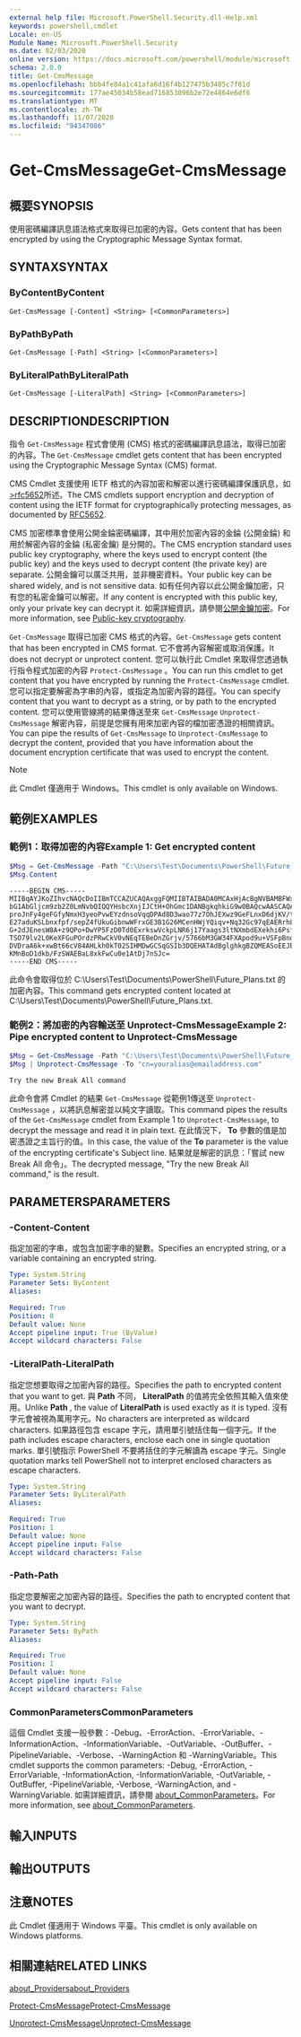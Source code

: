 ```yaml
---
external help file: Microsoft.PowerShell.Security.dll-Help.xml
keywords: powershell,cmdlet
Locale: en-US
Module Name: Microsoft.PowerShell.Security
ms.date: 02/03/2020
online version: https://docs.microsoft.com/powershell/module/microsoft.powershell.security/get-cmsmessage?view=powershell-7&WT.mc_id=ps-gethelp
schema: 2.0.0
title: Get-CmsMessage
ms.openlocfilehash: bbb4fe84a1c41afa6d16f4b127475b3405c7f81d
ms.sourcegitcommit: 177ae45034b58ead716853096b2e72e4864e6df6
ms.translationtype: MT
ms.contentlocale: zh-TW
ms.lasthandoff: 11/07/2020
ms.locfileid: "94347086"
---
```

# <span data-ttu-id="59ee0-103">Get-CmsMessage</span><span class="sxs-lookup"><span data-stu-id="59ee0-103">Get-CmsMessage</span></span>

## <span data-ttu-id="59ee0-104">概要</span><span class="sxs-lookup"><span data-stu-id="59ee0-104">SYNOPSIS</span></span>
<span data-ttu-id="59ee0-105">使用密碼編譯訊息語法格式來取得已加密的內容。</span><span class="sxs-lookup"><span data-stu-id="59ee0-105">Gets content that has been encrypted by using the Cryptographic Message Syntax format.</span></span>

## <span data-ttu-id="59ee0-106">SYNTAX</span><span class="sxs-lookup"><span data-stu-id="59ee0-106">SYNTAX</span></span>

### <span data-ttu-id="59ee0-107">ByContent</span><span class="sxs-lookup"><span data-stu-id="59ee0-107">ByContent</span></span>

```
Get-CmsMessage [-Content] <String> [<CommonParameters>]
```

### <span data-ttu-id="59ee0-108">ByPath</span><span class="sxs-lookup"><span data-stu-id="59ee0-108">ByPath</span></span>

```
Get-CmsMessage [-Path] <String> [<CommonParameters>]
```

### <span data-ttu-id="59ee0-109">ByLiteralPath</span><span class="sxs-lookup"><span data-stu-id="59ee0-109">ByLiteralPath</span></span>

```
Get-CmsMessage [-LiteralPath] <String> [<CommonParameters>]
```

## <span data-ttu-id="59ee0-110">DESCRIPTION</span><span class="sxs-lookup"><span data-stu-id="59ee0-110">DESCRIPTION</span></span>

<span data-ttu-id="59ee0-111">指令 `Get-CmsMessage` 程式會使用 (CMS) 格式的密碼編譯訊息語法，取得已加密的內容。</span><span class="sxs-lookup"><span data-stu-id="59ee0-111">The `Get-CmsMessage` cmdlet gets content that has been encrypted using the Cryptographic Message Syntax (CMS) format.</span></span>

<span data-ttu-id="59ee0-112">CMS Cmdlet 支援使用 IETF 格式的內容加密和解密以進行密碼編譯保護訊息，如 [>rfc5652](https://tools.ietf.org/html/rfc5652)所述。</span><span class="sxs-lookup"><span data-stu-id="59ee0-112">The CMS cmdlets support encryption and decryption of content using the IETF format for cryptographically protecting messages, as documented by [RFC5652](https://tools.ietf.org/html/rfc5652).</span></span>

<span data-ttu-id="59ee0-113">CMS 加密標準會使用公開金錀密碼編譯，其中用於加密內容的金錀 (公開金錀) 和用於解密內容的金錀 (私密金鑰) 是分開的。</span><span class="sxs-lookup"><span data-stu-id="59ee0-113">The CMS encryption standard uses public key cryptography, where the keys used to encrypt content (the public key) and the keys used to decrypt content (the private key) are separate.</span></span> <span data-ttu-id="59ee0-114">公開金鑰可以廣泛共用，並非機密資料。</span><span class="sxs-lookup"><span data-stu-id="59ee0-114">Your public key can be shared widely, and is not sensitive data.</span></span> <span data-ttu-id="59ee0-115">如有任何內容以此公開金鑰加密，只有您的私密金鑰可以解密。</span><span class="sxs-lookup"><span data-stu-id="59ee0-115">If any content is encrypted with this public key, only your private key can decrypt it.</span></span> <span data-ttu-id="59ee0-116">如需詳細資訊，請參閱[公開金鑰加密](https://en.wikipedia.org/wiki/Public-key_cryptography)。</span><span class="sxs-lookup"><span data-stu-id="59ee0-116">For more information, see [Public-key cryptography](https://en.wikipedia.org/wiki/Public-key_cryptography).</span></span>

<span data-ttu-id="59ee0-117">`Get-CmsMessage` 取得已加密 CMS 格式的內容。</span><span class="sxs-lookup"><span data-stu-id="59ee0-117">`Get-CmsMessage` gets content that has been encrypted in CMS format.</span></span> <span data-ttu-id="59ee0-118">它不會將內容解密或取消保護。</span><span class="sxs-lookup"><span data-stu-id="59ee0-118">It does not decrypt or unprotect content.</span></span> <span data-ttu-id="59ee0-119">您可以執行此 Cmdlet 來取得您透過執行指令程式加密的內容 `Protect-CmsMessage` 。</span><span class="sxs-lookup"><span data-stu-id="59ee0-119">You can run this cmdlet to get content that you have encrypted by running the `Protect-CmsMessage` cmdlet.</span></span> <span data-ttu-id="59ee0-120">您可以指定要解密為字串的內容，或指定為加密內容的路徑。</span><span class="sxs-lookup"><span data-stu-id="59ee0-120">You can specify content that you want to decrypt as a string, or by path to the encrypted content.</span></span> <span data-ttu-id="59ee0-121">您可以使用管線將的結果傳送至來 `Get-CmsMessage` `Unprotect-CmsMessage` 解密內容，前提是您擁有用來加密內容的檔加密憑證的相關資訊。</span><span class="sxs-lookup"><span data-stu-id="59ee0-121">You can pipe the results of `Get-CmsMessage` to `Unprotect-CmsMessage` to decrypt the content, provided that you have information about the document encryption certificate that was used to encrypt the content.</span></span>

> [!NOTE]
> <span data-ttu-id="59ee0-122">此 Cmdlet 僅適用于 Windows。</span><span class="sxs-lookup"><span data-stu-id="59ee0-122">This cmdlet is only available on Windows.</span></span>

## <span data-ttu-id="59ee0-123">範例</span><span class="sxs-lookup"><span data-stu-id="59ee0-123">EXAMPLES</span></span>

### <span data-ttu-id="59ee0-124">範例1：取得加密的內容</span><span class="sxs-lookup"><span data-stu-id="59ee0-124">Example 1: Get encrypted content</span></span>

```powershell
$Msg = Get-CmsMessage -Path "C:\Users\Test\Documents\PowerShell\Future_Plans.txt"
$Msg.Content
```

```Output
-----BEGIN CMS-----
MIIBqAYJKoZIhvcNAQcDoIIBmTCCAZUCAQAxggFQMIIBTAIBADA0MCAxHjAcBgNVBAMBFWxlZWhv
bG1AbGljcm9zb2Z0LmNvbQIQQYHsbcXnjIJCtH+OhGmc1DANBgkqhkiG9w0BAQcwAASCAQAnkFHM
proJnFy4geFGfyNmxH3yeoPvwEYzdnsoVqqDPAd8D3wao77z7OhJEXwz9GeFLnxD6djKV/tF4PxR
E27aduKSLbnxfpf/sepZ4fUkuGibnwWFrxGE3B1G26MCenHWjYQiqv+Nq32Gc97qEAERrhLv6S4R
G+2dJEnesW8A+z9QPo+DwYP5FzD0Td0ExrkswVckpLNR6j17Yaags3ltNXmbdEXekhi6Psf2MLMP
TSO79lv2L0KeXFGuPOrdzPRwCkV0vNEqTEBeDnZGrjv/5766bM3GW34FXApod9u+VSFpBnqVOCBA
DVDraA6k+xwBt66cV84AHLkh0kT02SIHMDwGCSqGSIb3DQEHATAdBglghkgBZQMEASoEEJbJaiRl
KMnBoD1dkb/FzSWAEBaL8xkFwCu0e1AtDj7nSJc=
-----END CMS-----
```

<span data-ttu-id="59ee0-125">此命令會取得位於 C:\Users\Test\Documents\PowerShell\Future_Plans.txt 的加密內容。</span><span class="sxs-lookup"><span data-stu-id="59ee0-125">This command gets encrypted content located at C:\Users\Test\Documents\PowerShell\Future_Plans.txt.</span></span>

### <span data-ttu-id="59ee0-126">範例2：將加密的內容輸送至 Unprotect-CmsMessage</span><span class="sxs-lookup"><span data-stu-id="59ee0-126">Example 2: Pipe encrypted content to Unprotect-CmsMessage</span></span>

```powershell
$Msg = Get-CmsMessage -Path "C:\Users\Test\Documents\PowerShell\Future_Plans.txt"
$Msg | Unprotect-CmsMessage -To "cn=youralias@emailaddress.com"
```

```Output
Try the new Break All command
```

<span data-ttu-id="59ee0-127">此命令會將 Cmdlet 的結果 `Get-CmsMessage` 從範例1傳送至 `Unprotect-CmsMessage` ，以將訊息解密並以純文字讀取。</span><span class="sxs-lookup"><span data-stu-id="59ee0-127">This command pipes the results of the `Get-CmsMessage` cmdlet from Example 1 to `Unprotect-CmsMessage`, to decrypt the message and read it in plain text.</span></span> <span data-ttu-id="59ee0-128">在此情況下， **To** 參數的值是加密憑證之主旨行的值。</span><span class="sxs-lookup"><span data-stu-id="59ee0-128">In this case, the value of the **To** parameter is the value of the encrypting certificate's Subject line.</span></span> <span data-ttu-id="59ee0-129">結果就是解密的訊息：「嘗試 new Break All 命令」。</span><span class="sxs-lookup"><span data-stu-id="59ee0-129">The decrypted message, "Try the new Break All command," is the result.</span></span>

## <span data-ttu-id="59ee0-130">PARAMETERS</span><span class="sxs-lookup"><span data-stu-id="59ee0-130">PARAMETERS</span></span>

### <span data-ttu-id="59ee0-131">-Content</span><span class="sxs-lookup"><span data-stu-id="59ee0-131">-Content</span></span>

<span data-ttu-id="59ee0-132">指定加密的字串，或包含加密字串的變數。</span><span class="sxs-lookup"><span data-stu-id="59ee0-132">Specifies an encrypted string, or a variable containing an encrypted string.</span></span>

```yaml
Type: System.String
Parameter Sets: ByContent
Aliases:

Required: True
Position: 0
Default value: None
Accept pipeline input: True (ByValue)
Accept wildcard characters: False
```

### <span data-ttu-id="59ee0-133">-LiteralPath</span><span class="sxs-lookup"><span data-stu-id="59ee0-133">-LiteralPath</span></span>

<span data-ttu-id="59ee0-134">指定您想要取得之加密內容的路徑。</span><span class="sxs-lookup"><span data-stu-id="59ee0-134">Specifies the path to encrypted content that you want to get.</span></span> <span data-ttu-id="59ee0-135">與 **Path** 不同， **LiteralPath** 的值將完全依照其輸入值來使用。</span><span class="sxs-lookup"><span data-stu-id="59ee0-135">Unlike **Path** , the value of **LiteralPath** is used exactly as it is typed.</span></span> <span data-ttu-id="59ee0-136">沒有字元會被視為萬用字元。</span><span class="sxs-lookup"><span data-stu-id="59ee0-136">No characters are interpreted as wildcard characters.</span></span> <span data-ttu-id="59ee0-137">如果路徑包含 escape 字元，請用單引號括住每一個字元。</span><span class="sxs-lookup"><span data-stu-id="59ee0-137">If the path includes escape characters, enclose each one in single quotation marks.</span></span>
<span data-ttu-id="59ee0-138">單引號指示 PowerShell 不要將括住的字元解讀為 escape 字元。</span><span class="sxs-lookup"><span data-stu-id="59ee0-138">Single quotation marks tell PowerShell not to interpret enclosed characters as escape characters.</span></span>

```yaml
Type: System.String
Parameter Sets: ByLiteralPath
Aliases:

Required: True
Position: 1
Default value: None
Accept pipeline input: False
Accept wildcard characters: False
```

### <span data-ttu-id="59ee0-139">-Path</span><span class="sxs-lookup"><span data-stu-id="59ee0-139">-Path</span></span>

<span data-ttu-id="59ee0-140">指定您要解密之加密內容的路徑。</span><span class="sxs-lookup"><span data-stu-id="59ee0-140">Specifies the path to encrypted content that you want to decrypt.</span></span>

```yaml
Type: System.String
Parameter Sets: ByPath
Aliases:

Required: True
Position: 1
Default value: None
Accept pipeline input: False
Accept wildcard characters: False
```

### <span data-ttu-id="59ee0-141">CommonParameters</span><span class="sxs-lookup"><span data-stu-id="59ee0-141">CommonParameters</span></span>

<span data-ttu-id="59ee0-142">這個 Cmdlet 支援一般參數：-Debug、-ErrorAction、-ErrorVariable、-InformationAction、-InformationVariable、-OutVariable、-OutBuffer、-PipelineVariable、-Verbose、-WarningAction 和 -WarningVariable。</span><span class="sxs-lookup"><span data-stu-id="59ee0-142">This cmdlet supports the common parameters: -Debug, -ErrorAction, -ErrorVariable, -InformationAction, -InformationVariable, -OutVariable, -OutBuffer, -PipelineVariable, -Verbose, -WarningAction, and -WarningVariable.</span></span> <span data-ttu-id="59ee0-143">如需詳細資訊，請參閱 [about_CommonParameters](https://go.microsoft.com/fwlink/?LinkID=113216)。</span><span class="sxs-lookup"><span data-stu-id="59ee0-143">For more information, see [about_CommonParameters](https://go.microsoft.com/fwlink/?LinkID=113216).</span></span>

## <span data-ttu-id="59ee0-144">輸入</span><span class="sxs-lookup"><span data-stu-id="59ee0-144">INPUTS</span></span>

## <span data-ttu-id="59ee0-145">輸出</span><span class="sxs-lookup"><span data-stu-id="59ee0-145">OUTPUTS</span></span>

## <span data-ttu-id="59ee0-146">注意</span><span class="sxs-lookup"><span data-stu-id="59ee0-146">NOTES</span></span>

<span data-ttu-id="59ee0-147">此 Cmdlet 僅適用于 Windows 平臺。</span><span class="sxs-lookup"><span data-stu-id="59ee0-147">This cmdlet is only available on Windows platforms.</span></span>

## <span data-ttu-id="59ee0-148">相關連結</span><span class="sxs-lookup"><span data-stu-id="59ee0-148">RELATED LINKS</span></span>

[<span data-ttu-id="59ee0-149">about_Providers</span><span class="sxs-lookup"><span data-stu-id="59ee0-149">about_Providers</span></span>](../Microsoft.PowerShell.Core/About/about_Providers.md)

[<span data-ttu-id="59ee0-150">Protect-CmsMessage</span><span class="sxs-lookup"><span data-stu-id="59ee0-150">Protect-CmsMessage</span></span>](Protect-CmsMessage.md)

[<span data-ttu-id="59ee0-151">Unprotect-CmsMessage</span><span class="sxs-lookup"><span data-stu-id="59ee0-151">Unprotect-CmsMessage</span></span>](Unprotect-CmsMessage.md)
